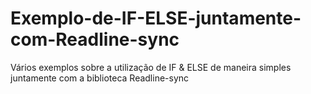 # Exemplo-de-IF-ELSE-juntamente-com-Readline-sync
Vários exemplos sobre a utilização de IF &amp; ELSE de maneira simples juntamente com a biblioteca Readline-sync
